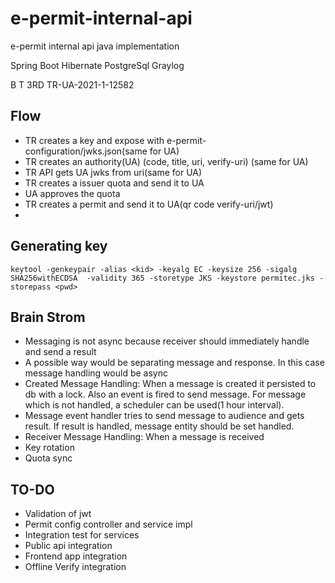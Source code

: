# e-permit-internal-api
e-permit internal api java implementation

Spring Boot
Hibernate
PostgreSql
Graylog

B T 3RD
TR-UA-2021-1-12582

## Flow

- TR creates a key and expose with e-permit-configuration/jwks.json(same for UA)
- TR creates an authority(UA) (code, title, uri, verify-uri) (same for UA)
- TR API gets UA jwks from uri(same for UA)
- TR creates a issuer quota and send it to UA 
- UA approves the quota 
- TR creates a permit and send it to UA(qr code verify-uri/jwt)
- 

## Generating key

```keytool -genkeypair -alias <kid> -keyalg EC -keysize 256 -sigalg SHA256withECDSA  -validity 365 -storetype JKS -keystore permitec.jks -storepass <pwd>```

## Brain Strom

- Messaging is not async because receiver should immediately handle and send a result
- A possible way would be separating message and response. In this case message handling would be async
- Created Message Handling: When a message is created it persisted to db with a lock. Also an event is fired to send message. 
  For message which is not handled, a scheduler can be used(1 hour interval).
- Message event handler tries to send message to audience and gets result. If result is handled, message entity should be set handled.
- Receiver Message Handling: When a message is received 
- Key rotation 
- Quota sync 

## TO-DO

- Validation of jwt
- Permit config controller and service impl
- Integration test for services
- Public api integration
- Frontend app integration
- Offline Verify integration
